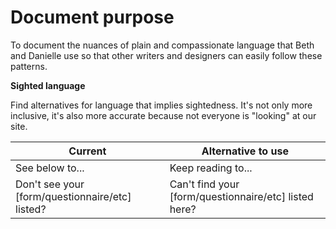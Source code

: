 # Document purpose

To document the nuances of plain and compassionate language that Beth and Danielle use so that other writers and designers can easily follow these patterns.

**Sighted language**

Find alternatives for language that implies sightedness. It's not only more inclusive, it's also more accurate because not everyone is "looking" at our site.

| Current | Alternative to use |
| --- | --- |
| See below to... | Keep reading to...|
| Don't see your [form/questionnaire/etc] listed? | Can't find your [form/questionnaire/etc] listed here? |
